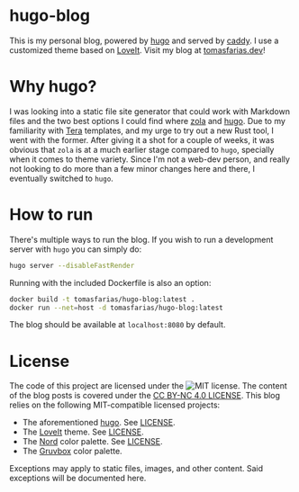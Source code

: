 # hugo-blog

This is my personal blog, powered by [hugo](https://www.gohugo.io/) and served by [caddy](https://caddyserver.com/). I use a customized theme based on [LoveIt](https://github.com/dillonzq/LoveIt). Visit my blog at [tomasfarias.dev](https://tomasfarias.dev)!

# Why hugo?

I was looking into a static file site generator that could work with Markdown files and the two best options I could find where [zola](https://github.com/getzola/zola) and [hugo](https://github.com/gohugoio/hugo). Due to my familiarity with [Tera](https://github.com/Keats/tera) templates, and my urge to try out a new Rust tool, I went with the former. After giving it a shot for a couple of weeks, it was obvious that `zola` is at a much earlier stage compared to `hugo`, specially when it comes to theme variety. Since I'm not a web-dev person, and really not looking to do more than a few minor changes here and there, I eventually switched to `hugo`.

# How to run

There's multiple ways to run the blog. If you wish to run a development server with `hugo` you can simply do:

``` sh
hugo server --disableFastRender
```

Running with the included Dockerfile is also an option:

``` sh
docker build -t tomasfarias/hugo-blog:latest .
docker run --net=host -d tomasfarias/hugo-blog:latest
```

The blog should be available at `localhost:8080` by default.

# License

The code of this project are licensed under the ![MIT license](LICENSE). The content of the blog posts is covered under the [CC BY-NC 4.0 LICENSE](https://creativecommons.org/licenses/by-nc/4.0/).
This blog relies on the following MIT-compatible licensed projects:
* The aforementioned [hugo](https://github.com/gohugoio/hugo). See [LICENSE](https://raw.githubusercontent.com/gohugoio/hugo/master/LICENSE).
* The [LoveIt](https://github.com/dillonzq/LoveIt) theme. See [LICENSE](https://raw.githubusercontent.com/dillonzq/LoveIt/master/LICENSE).
* The [Nord](https://github.com/arcticicestudio/nord) color palette. See [LICENSE](https://raw.githubusercontent.com/arcticicestudio/nord/develop/LICENSE).
* The [Gruvbox](https://github.com/morhetz/gruvbox) color palette.

Exceptions may apply to static files, images, and other content. Said exceptions will be documented here.
